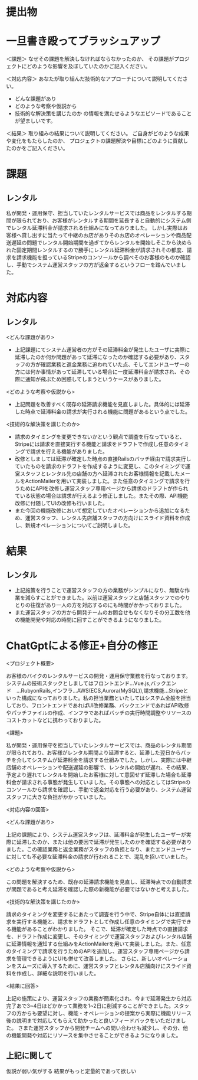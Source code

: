 # 提出物

# **一旦書き殴ってブラッシュアップ**

＜課題＞
なぜその課題を解決しなければならなかったのか、
その課題がプロジェクトにどのような影響を及ぼしていたのかご記入ください。

＜対応内容＞
あなたが取り組んだ技術的なアプローチについて説明してください。
- どんな課題があり
- どのような考察や仮説から
- 技術的な解決策を講じたのか
の情報を満たせるようなエピソードであることが望ましいです。

＜結果＞
取り組みの結果について説明してください。
ご自身がどのような成果や変化をもたらしたのか、
プロジェクトの課題解決や目標にどのように貢献したのかをご記入ください。


# 課題

## レンタル
私が開発・運用保守、担当していたレンタルサービスでは商品をレンタルする期間が限られており、お客様がレンタルする期間を延長すると自動的にシステム側でレンタル延滞料金が請求される仕組みになっておりました。
しかし実際はお客様へ貸し出すに当たって中継のお店がありそのお店のオペレーションや商品配送遅延の問題でレンタル開始期間を過ぎてからレンタルを開始しそこから決められた固定期間レンタルするので勝手にレンタル延滞料金が請求されその都度、請求を請求機能を担っているStripeのコンソールから調べそのお客様のものか確認し、手動でシステム運営スタッフの方が返金するというフローを踏んでいました。

# 対応内容

## レンタル
<どんな課題があり>
- 上記課題にてシステム運営者の方がその延滞料金が発生したユーザに実際に延滞したのか何か問題があって延滞になったのか確認する必要があり、スタッフの方が確認業務と返金業務に追われていた点、そしてエンドユーザーの方には何か事情があって延滞している場合に一度延滞料金が請求され、その際に通知が飛ぶため困惑してしまうというケースがありました。

<どのような考察や仮説から>
- 上記問題を改善すべく既存の延滞請求機能を見直しました。具体的には延滞した時点で延滞料金の請求が実行される機能に問題があるという点でした。

<技術的な解決策を講じたのか>
- 請求のタイミングを変更できないかという観点で調査を行なっていると、Stripeには請求を直接実行する機能と請求をドラフトで作成し任意のタイミングで請求を行える機能がありました。
- 改修としましては延滞が確定した時点の直接Railsのバッチ経由で請求実行していたものを請求のドラフトを作成するように変更し、このタイミングで運営スタッフとレンタル先の店舗の方へ延滞されたお客様情報を記載したメールをActionMailerを用いて実装しました。また任意のタイミングで請求を行うためにAPIを改修し運営スタッフ専用ページから請求のドラフトが作られている状態の場合は請求が行えるよう修正しました。またその際、API機能改修に付随してUIの改修も行いました。
- また今回の機能改修において想定していたオペレーションから追加になるため、運営スタッフ、レンタル先店舗スタッフの方向けにスライド資料を作成し、新規オペレーションについてご説明しました。

# 結果

## レンタル
- 上記施策を行うことで運営スタッフの方の業務がシンプルになり、無駄な作業を減らすことができました。以前は運営スタッフと店舗スタッフでのやりとりの往復があり一人の方を対応するのにも時間がかかっておりました。
- また運営スタッフの方から開発チームのお問合せもなくなりその分工数を他の機能開発や対応の時間に回すことができるようになりました。





# ChatGptによる修正+自分の修正

<プロジェクト概要>

お客様のバイクのレンタルサービスの開発・運用保守業務を行なっております。システムの技術スタックとしましてはフロントエンド...Vue.js,バックエンド　...RubyonRails,インフラ...AWS(ECS,Aurora(MySQL)),請求機能...Stripeといった構成になっておりました。私の担当業務といたしてはシステム全般を担当しており、フロントエンドであればUI改修業務、バックエンドであればAPI改修やパッチファイルの作成、インフラであればバッチの実行時間調整やリソースのコストカットなどに携わっておりました。

<課題>

私が開発・運用保守を担当していたレンタルサービスでは、商品のレンタル期間が限られており、お客様がレンタル期間より延滞すると、延滞した翌日からバッチを介してシステムが延滞料金を請求する仕組みでした。しかし、実際には中継店舗のオペレーションや配送遅延の影響で、レンタルの開始が遅れ、その結果、予定より遅れてレンタルを開始したお客様に対して意図せず延滞した場合も延滞料金が請求される事態が発生していました。その事態への対応としてはStripeのコンソールから請求を確認し、手動で返金対応を行う必要があり、システム運営スタッフに大きな負担がかかっていました。

<対応内容の回答>

<どんな課題があり>

上記の課題により、システム運営スタッフは、延滞料金が発生したユーザーが実際に延滞したのか、または他の要因で延滞が発生したのかを確認する必要がありました。この確認業務と返金業務がスタッフの負担となり、またエンドユーザーに対しても不必要な延滞料金の請求が行われることで、混乱を招いていました。


<どのような考察や仮説から>

この問題を解決するため、既存の延滞請求機能を見直し、延滞時点での自動請求が問題であると考え延滞を確認した際の新機能が必要ではないかと考えました。

<技術的な解決策を講じたのか>

請求のタイミングを変更するにあたって調査を行う中で、Stripe自体には直接請求を実行する機能と、請求をドラフトとして作成し任意のタイミングで実行できる機能があることがわかりました。
そこで、延滞が確定した時点での直接請求を、ドラフト作成に変更し、そのタイミングで運営スタッフおよびレンタル店舗に延滞情報を通知する仕組みをActionMailerを用いて実装しました。また、任意のタイミングで請求を行うためのAPIを追加し、運営スタッフ専用ページから請求を管理できるようにUIも併せて改善しました。
さらに、新しいオペレーションをスムーズに導入するために、運営スタッフとレンタル店舗向けにスライド資料を作成し、詳細な説明を行いました。

<結果に回答>

上記の施策により、運営スタッフの業務が簡素化され、今まで延滞発生から対応完了あで3~4日ほどかかって業務を1~2日に削減することができました。スタッフの方からも要望に対し、機能・オペレーションの提案から実際に機能リリース後の説明まで対応してもらえて助かったと良いフィードバックをいただけました。
さまた運営スタッフから開発チームへの問い合わせも減少し、その分、他の機能開発や対応にリソースを集中させることができるようになりました。


## 上記に関して
仮説が弱い気がする
結果がもっと定量的であって欲しい
